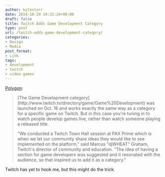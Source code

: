 ```yaml
---
author: kylestarr
date: 2014-10-29 19:31:24+00:00
draft: false
title: Twitch Adds Game Development Category
type: post
url: /twitch-adds-game-development-category/
categories:
- Design
- Media
post_format:
- Link
tags:
- development
- twitch
- video games
---
```


[Polygon](http://www.polygon.com/2014/10/29/7091727/twitch-game-development-live):


<blockquote>[The Game Development category](http://www.twitch.tv/directory/game/Game%20Development) was launched on Oct. 16 and works exactly the same way as a category for a specific game on Twitch. But in this case you're tuning in to watch people develop games live, rather than watch someone playing a released title.

"We conducted a Twitch Town Hall session at PAX Prime which is when we let our community share ideas they would like to see implemented on the platform," said Marcus "djWHEAT" Graham, Twitch's director of community  and education. "The idea of having a section for game developers was suggested and it resonated with the audience, so that inspired us to add it as a category."</blockquote>


Twitch has yet to hook me, but this might do the trick.
